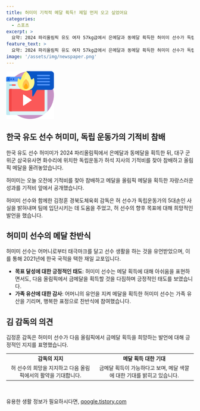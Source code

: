 ```yaml
---
title: 허미미 기적적 메달 획득! 제일 먼저 오고 싶었어요
categories:
  - 스포츠
excerpt: >
  요약: 2024 파리올림픽 유도 여자 57kg급에서 은메달과 동메달 획득한 허미미 선수가 독립운동가 허석 지사의 기적비를 찾아 참배, 메달을 올려놓았다. 재일교포로 태어난 허 선수는 한국 국적을 택하고, 고향을 찾아 온 소감을 밝혔으며, 앞으로의 목표와 행복한 마음을 공유했다. 함께 참배한 감독은 허 선수의 능력과 앞날을 기대하며 금메달 획득을 다짐했다.
feature_text: >
  요약: 2024 파리올림픽 유도 여자 57kg급에서 은메달과 동메달 획득한 허미미 선수가 독립운동가 허석 지사의 기적비를 찾아 참배, 메달을 올려놓았다. 재일교포로 태어난 허 선수는 한국 국적을 택하고, 고향을 찾아 온 소감을 밝혔으며, 앞으로의 목표와 행복한 마음을 공유했다. 함께 참배한 감독은 허 선수의 능력과 앞날을 기대하며 금메달 획득을 다짐했다.
image: '/assets/img/newspaper.png'
---
```


<p><img src="/assets/img/news.png" alt="rentncar 속보" /></p>

<h2 data-ke-size="size26">한국 유도 선수 허미미, 독립 운동가의 기적비 참배</h2>

<p>한국 유도 선수 허미미가 2024 파리올림픽에서 은메달과 동메달을 획득한 뒤, 대구 군위군 삼국유사면 화수리에 위치한 독립운동가 허석 지사의 기적비를 찾아 참배하고 올림픽 메달을 올려놓았습니다.</p>

<p data-ke-size="size16">허미미는 오늘 오전에 기적비를 찾아 참배하고 메달을 올림픽 메달을 획득한 자랑스러운 성과를 기적비 앞에서 공개했습니다.</p>

<p data-ke-size="size16">허미미 선수와 함께한 김정훈 경북도체육회 감독은 허 선수가 독립운동가의 5대손인 사실을 밝혀내며 팀에 입단시키는 데 도움을 주었고, 허 선수의 향후 목표에 대해 희망적인 발언을 했습니다.</p>

<h2 data-ke-size="size26">허미미 선수의 메달 찬반식</h2>

<p>허미미 선수는 어머니로부터 태극마크를 달고 선수 생활을 하는 것을 유언받았으며, 이를 통해 2021년에 한국 국적을 택한 재일 교포입니다.</p>

<ul>
  <li><b>목표 달성에 대한 긍정적인 태도</b>: 허미미 선수는 메달 획득에 대해 아쉬움을 표현하면서도, 다음 올림픽에서 금메달을 획득할 것을 다짐하며 긍정적인 태도를 보였습니다.</li>
  <li><b>가족 유산에 대한 감사</b>: 어머니의 유언을 지켜 메달을 획득한 허미미 선수는 가족 유산을 기리며, 행복한 표정으로 찬반식에 참여했습니다.</li>
</ul>

<h2 data-ke-size="size26">김 감독의 의견</h2>

<p>김정훈 감독은 허미미 선수가 다음 올림픽에서 금메달 획득을 희망하는 발언에 대해 긍정적인 지지를 표명했습니다.</p>

<table>
    <tr>
        <td style="text-align: center; height: 17px;"><b>감독의 지지</b></td>
        <td style="text-align: center; height: 17px;"><b>메달 획득 대한 기대</b></td>
    </tr>
    <tr>
        <td style="text-align: center; height: 17px;">허 선수의 희망을 지지하고 다음 올림픽에서의 활약을 기대합니다.</td>
        <td style="text-align: center; height: 17px;">금메달 획득이 가능하다고 보며, 메달 색깔에 대한 기대를 밝히고 있습니다.</td>
    </tr>
</table>

<p data-ke-size="size16">&nbsp;</p>
유용한 생활 정보가 필요하시다면, <a href="https://qoogle.tistory.com" rel="dofollow">qoogle.tistory.com</a>



